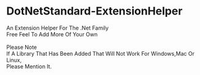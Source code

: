 # DotNetStandard-ExtensionHelper
An Extension Helper For The .Net Family<br>
Free Feel To Add More Of Your Own
<br><br>Please Note<br>
If A Library That Has Been Added That Will Not Work For Windows,Mac Or Linux, 
<br>Please Mention It.
